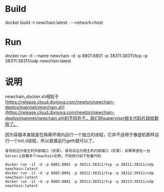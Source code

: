 # Build

docker build -t newchain:latest . --network=host

# Run

docker run -it --name newchain -d -p 8801:8801 -p 38311:38311/tcp -p 38311:38311/udp newchain:latest

# 说明
newchain_docker.sh相较于[https://release.cloud.diynova.com/newton/newchain-deploy/mainnet/newchain.sh](https://release.cloud.diynova.com/newton/newchain-deploy/mainnet/newchain.sh)的不同在于，我们将supervisor相关代码片段给删除了。

因为容器本身就是在隔离环境内运行一个独立的进程，它并不适用于像虚机那样运行一个init.d进程，所以直接运行geth就可以了。

```
冒号前边为宿主机外部端口（目录），冒号后边为宿主机内部端口（目录），如果希望在一台Server上部署多个newchain实例，不妨执行如下批量代码

docker run -it -d -p 8801:8801 -p 38311:38311/tcp -p 38311:38311/udp newchain:latest
docker run -it -d -p 8802:8801 -p 38312:38311/tcp -p 38312:38311/udp newchain:latest
docker run -it -d -p 8803:8801 -p 38313:38311/tcp -p 38313:38311/udp newchain:latest
```